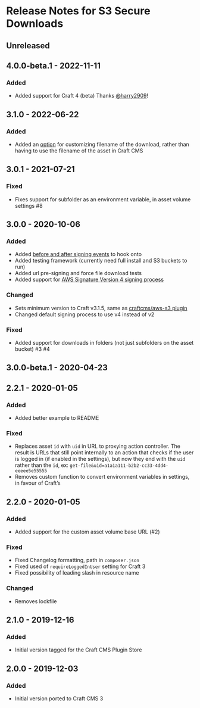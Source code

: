 # Release Notes for S3 Secure Downloads

## Unreleased

## 4.0.0-beta.1 - 2022-11-11

### Added
- Added support for Craft 4 (beta) Thanks [@harry2909](https://github.com/harry2909)!

## 3.1.0 - 2022-06-22

### Added
- Added an [option](https://github.com/kennethormandy/craft-s3securedownloads/#options) for customizing filename of the download, rather than having to use the filename of the asset in Craft CMS

## 3.0.1 - 2021-07-21

### Fixed
- Fixes support for subfolder as an environment variable, in asset volume settings #8

<!-- Code formatting -->

## 3.0.0 - 2020-10-06

### Added
- Added [before and after signing events](https://github.com/kennethormandy/craft-s3securedownloads#events) to hook onto
- Added testing framework (currently need full install and S3 buckets to run)
- Added url pre-signing and force file download tests
- Added support for [AWS Signature Version 4 signing process](https://github.com/kennethormandy/craft-s3securedownloads#aws-signature-version)

### Changed
- Sets minimum version to Craft v3.1.5, same as [craftcms/aws-s3 plugin](https://github.com/craftcms/aws-s3)
- Changed default signing process to use v4 instead of v2

### Fixed
- Added support for downloads in folders (not just subfolders on the asset bucket) #3 #4

## 3.0.0-beta.1 - 2020-04-23

## 2.2.1 - 2020-01-05

### Added
- Added better example to README

### Fixed
- Replaces asset `id` with `uid` in URL to proxying action controller. The result is URLs that still point internally to an action that checks if the user is logged in (if enabled in the settings), but now they end with the `uid` rather than the `id`, ex: `get-file&uid=a1a1a111-b2b2-cc33-4dd4-eeeee5e55555`
- Removes custom function to convert environment variables in settings, in favour of Craft’s

## 2.2.0 - 2020-01-05

### Added
- Added support for the custom asset volume base URL (#2)

### Fixed
- Fixed Changelog formatting, path in `composer.json`
- Fixed used of `requireLoggedInUser` setting for Craft 3
- Fixed possibility of leading slash in resource name

### Changed
- Removes lockfile

## 2.1.0 - 2019-12-16

### Added
- Initial version tagged for the Craft CMS Plugin Store

## 2.0.0 - 2019-12-03

### Added
- Initial version ported to Craft CMS 3

<!--

## 0.0.0 - YYYY-MM-DD

### Added
### Changed
### Deprecated
### Removed
### Fixed
### Security

-->
